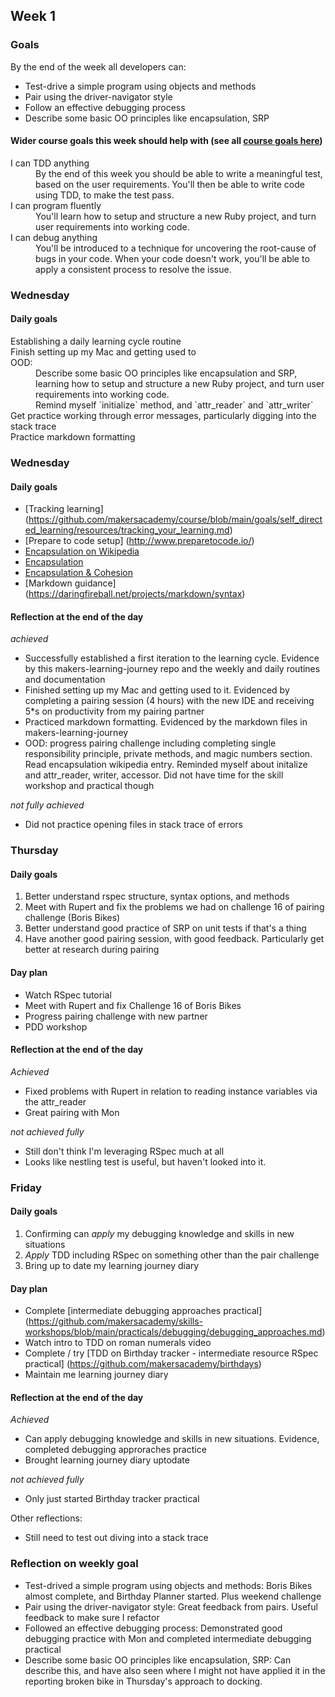 ## Week 1

### Goals

By the end of the week all developers can:

* Test-drive a simple program using objects and methods
* Pair using the driver-navigator style
* Follow an effective debugging process
* Describe some basic OO principles like encapsulation, SRP

#### Wider course goals this week should help with (see all [course goals here](https://github.com/makersacademy/course/blob/main/goals/course_goals.md))

<dl>
  <dt>I can TDD anything</dt>
  <dd>By the end of this week you should be able to write a meaningful test, based on the user requirements. You'll then be able to write code using TDD, to make the test pass.</dd>
  <dt>I can program fluently</dt>
  <dd>You'll learn how to setup and structure a new Ruby project, and turn user requirements into working code.</dd>
  <dt>I can debug anything</dt>
  <dd>You'll be introduced to a technique for uncovering the root-cause of bugs in your code. When your code doesn't work, you'll be able to apply a consistent process to resolve the issue.</dd>
</dl>

### Wednesday

#### Daily goals

<dl>
<dt>Establishing a daily learning  cycle routine</dt>
<dt>Finish setting up my Mac and getting used to </dt>
<dt>OOD:</dt>
  <dd>Describe some basic OO principles like encapsulation and SRP,</dd>
  <dd>learning how to setup and structure a new Ruby project, and turn user requirements into working code.</dd>
  <dd>Remind myself `initialize` method, and `attr_reader` and `attr_writer`</dd>
<dt>Get practice working through error messages, particularly digging into the stack trace</dt>
<dt>Practice markdown formatting</dt>
</dl>

### Wednesday

#### Daily goals

* [Tracking learning] (https://github.com/makersacademy/course/blob/main/goals/self_directed_learning/resources/tracking_your_learning.md)
* [Prepare to code setup] (http://www.preparetocode.io/)
* [Encapsulation on Wikipedia](https://en.wikipedia.org/wiki/Encapsulation_%28computer_programming%29)
* [Encapsulation](https://github.com/makersacademy/skills-workshops/tree/main/test_driven_development/oop_1)
* [Encapsulation & Cohesion](https://github.com/makersacademy/skills-workshops/blob/main/practicals/object_oriented_design/encapsulation.md)
* [Markdown guidance] (https://daringfireball.net/projects/markdown/syntax)

#### Reflection at the end of the day

*achieved*
* Successfully established a first iteration to the learning cycle. Evidence by this makers-learning-journey repo and the weekly and daily routines and documentation
* Finished setting up my Mac and getting used to it. Evidenced by completing a pairing session (4 hours) with the new IDE and receiving 5*s on productivity from my pairing partner
* Practiced markdown formatting. Evidenced by the markdown files in makers-learning-journey
* OOD: progress pairing challenge including completing single responsibility principle, private methods, and magic numbers section. Read encapsulation wikipedia entry. Reminded myself about initalize and attr_reader, writer, accessor. Did not have time for the skill workshop and practical though

_not fully achieved_
* Did not practice opening files in stack trace of errors

### Thursday

#### Daily goals

1. Better understand rspec structure, syntax options, and methods
2. Meet with Rupert and fix the problems we had on challenge 16 of pairing challenge (Boris Bikes)
3. Better understand good practice of SRP on unit tests if that's a thing
4. Have another good pairing session, with good feedback. Particularly get better at research during pairing


#### Day plan

* Watch RSpec tutorial
* Meet with Rupert and fix Challenge 16 of Boris Bikes
* Progress pairing challenge with new partner
* PDD workshop

#### Reflection at the end of the day

*Achieved*
* Fixed problems with Rupert in relation to reading instance variables via the attr_reader
* Great pairing with Mon

_not achieved fully_
* Still don't think I'm leveraging RSpec much at all
* Looks like nestling test is useful, but haven't looked into it.

### Friday

#### Daily goals

1. Confirming can *apply* my debugging knowledge and skills in new situations
2. *Apply* TDD including RSpec on something other than the pair challenge
2. Bring up to date my learning journey diary


#### Day plan

* Complete [intermediate debugging approaches practical] (https://github.com/makersacademy/skills-workshops/blob/main/practicals/debugging/debugging_approaches.md)
* Watch intro to TDD on roman numerals video
* Complete / try [TDD on Birthday tracker - intermediate resource RSpec practical] (https://github.com/makersacademy/birthdays)
* Maintain me learning journey diary

#### Reflection at the end of the day

*Achieved*
* Can apply debugging knowledge and skills in new situations. Evidence, completed debugging approraches practice
* Brought learning journey diary uptodate

_not achieved fully_
* Only just started Birthday tracker practical

Other reflections:
* Still need to test out diving into a stack trace

### Reflection on weekly goal

* Test-drived a simple program using objects and methods: Boris Bikes almost complete, and Birthday Planner started. Plus weekend challenge
* Pair using the driver-navigator style: Great feedback from pairs. Useful feedback to make sure I refactor
* Followed an effective debugging process: Demonstrated good debugging practice with Mon and completed intermediate debugging practical
* Describe some basic OO principles like encapsulation, SRP: Can describe this, and have also seen where I might not have applied it in the reporting broken bike in Thursday's approach to docking.

